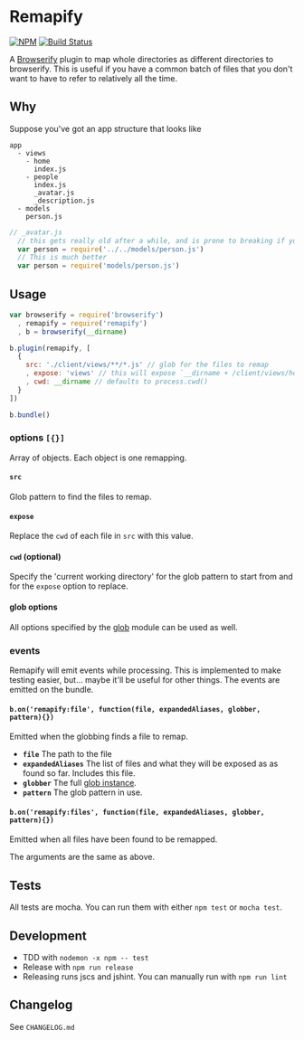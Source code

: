 Remapify
=======================

[![NPM](https://nodei.co/npm/remapify.png)](https://nodei.co/npm/remapify/) [![Build Status](https://travis-ci.org/joeybaker/remapify.png?branch=master)](https://travis-ci.org/joeybaker/remapify)

A [Browserify](https://github.com/substack/node-browserify) plugin to map whole directories as different directories to browserify. This is useful if you have a common batch of files that you don't want to have to refer to relatively all the time.

## Why

Suppose you've got an app structure that looks like

```
app
  - views
    - home
      index.js
    - people
      index.js
      _avatar.js
      _description.js
  - models
    person.js
```

```js
// _avatar.js
  // this gets really old after a while, and is prone to breaking if you change the directory hiearchy.
  var person = require('../../models/person.js')
  // This is much better
  var person = require('models/person.js')
```

## Usage
```js
var browserify = require('browserify')
  , remapify = require('remapify')
  , b = browserify(__dirname)

b.plugin(remapify, [
  {
    src: './client/views/**/*.js' // glob for the files to remap
    , expose: 'views' // this will expose `__dirname + /client/views/home.js` as `views/home.js`
    , cwd: __dirname // defaults to process.cwd()
  }
])

b.bundle()
```

### options `[{}]`
Array of objects. Each object is one remapping.

#### `src`
Glob pattern to find the files to remap.

#### `expose`
Replace the `cwd` of each file in `src` with this value.

#### `cwd` (optional)
Specify the 'current working directory' for the glob pattern to start from and for the `expose` option to replace.

#### glob options
All options specified by the [glob](https://www.npmjs.org/package/glob) module can be used as well.

### events
Remapify will emit events while processing. This is implemented to make testing easier, but… maybe it'll be useful for other things. The events are emitted on the bundle.

#### `b.on('remapify:file', function(file, expandedAliases, globber, pattern){})`
Emitted when the globbing finds a file to remap.

* **`file`** The path to the file
* **`expandedAliases`** The list of files and what they will be exposed as as found so far. Includes this file.
* **`globber`** The full [glob instance](https://github.com/isaacs/node-glob#properties).
* **`pattern`** The glob pattern in use.

#### `b.on('remapify:files', function(file, expandedAliases, globber, pattern){})`
Emitted when all files have been found to be remapped.

The arguments are the same as above.

## Tests
All tests are mocha. You can run them with either `npm test` or `mocha test`.

## Development

* TDD with `nodemon -x npm -- test`
* Release with `npm run release`
* Releasing runs jscs and jshint. You can manually run with `npm run lint`

## Changelog
See `CHANGELOG.md`
